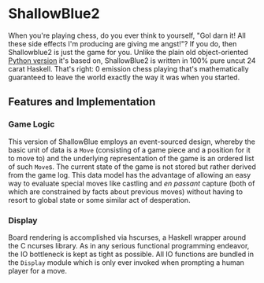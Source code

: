 # ShallowBlue2

When you're playing chess, do you ever think to yourself, "Gol darn it! All these side effects I'm producing are giving me angst!"? If you do, then Shallowblue2 is just the game for you. Unlike the plain old object-oriented [Python version][shallow-blue] it's based on, ShallowBlue2 is written in 100% pure uncut 24 carat Haskell. That's right: 0 emission chess playing that's mathematically guaranteed to leave the world exactly the way it was when you started.

[shallow-blue]: https://github.com/tacitblue/ShallowBlue

## Features and Implementation

### Game Logic

This version of ShallowBlue employs an event-sourced design, whereby the basic unit of data is a ```Move``` (consisting of a game piece and a position for it to move to) and the underlying representation of the game is an ordered list of such ```Move```s. The current state of the game is not stored but rather derived from the game log. This data model has the advantage of allowing an easy way to evaluate special moves like castling and <i>en passant</i> capture (both of which are constrained by facts about previous moves) without having to resort to global state or some similar act of desperation.

### Display

Board rendering is accomplished via hscurses, a Haskell wrapper around the C ncurses library. As in any serious functional programming endeavor, the IO bottleneck is kept as tight as possible. All IO functions are bundled in the ```Display``` module which is only ever invoked when prompting a human player for a move.